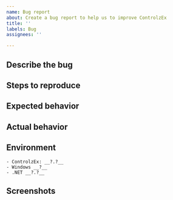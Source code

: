 ```yaml
---
name: Bug report
about: Create a bug report to help us to improve ControlzEx
title: ''
labels: Bug
assignees: ''

---
```


## Describe the bug

<!--
A clear and concise description of what the bug is.
-->

## Steps to reproduce

<!--
A description of how to trigger this bug.

1. Go to '...'
2. Click on '....'
3. Scroll down to '....'
4. See error

If it's possible follow these guidelines for a good sample and I will most likely look at the issue sooner:

- Post a full GitHub repository. Not a zip file, half baked snippet etc. If GitHub is new to you consider it a great learning opportunity and chance to get involved.
- The repository should have just ONE step max for me to get running, and that is "Restore NuGet Packages". If there are any other missing dependencies, or new features I will most likely move on to another issue.
- I'm not trying to be awkward. I'm just busy and I'm helping a lot of people, not just you, so help me out and I will help you out.

-->

## Expected behavior

<!-- A description of what you're expecting, possibly containing screenshots or reference material. -->

## Actual behavior

<!-- What's actually happening? -->

## Environment

```text
- ControlzEx: __?.?__
- Windows __?__
- .NET __?.?__
```

## Screenshots

<!-- If applicable, add screenshots to help explain your problem. -->
